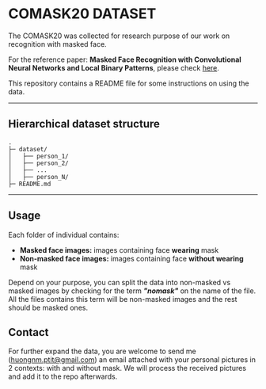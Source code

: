 # **COMASK20 DATASET**
The COMASK20 was collected for research purpose of our work on recognition with masked face. 

For the reference paper: **Masked Face Recognition with Convolutional Neural Networks and Local Binary Patterns**, please check [here]().

This repository contains a README file for some instructions on using the data. 

---
## **Hierarchical dataset structure**

```
.
├─ dataset/
│   ├── person_1/
│   ├── person_2/
│   ├── ...
│   ├── person_N/
├─ README.md
```

---
## **Usage**
Each folder of individual contains:

- **Masked face images:** images containing face **wearing** mask
- **Non-masked face images:** images containing face **without wearing** mask 

Depend on your purpose, you can split the data into non-masked vs masked images by checking for the term **_"nomask"_** on the name of the file. All the files contains this term will be non-masked images and the rest should be masked ones.

## **Contact**
For further expand the data, you are welcome to send me (huongnm.ptit@gmail.com) an email attached with your personal pictures in 2 contexts: with and without mask. We will process the received pictures and add it to the repo afterwards.
